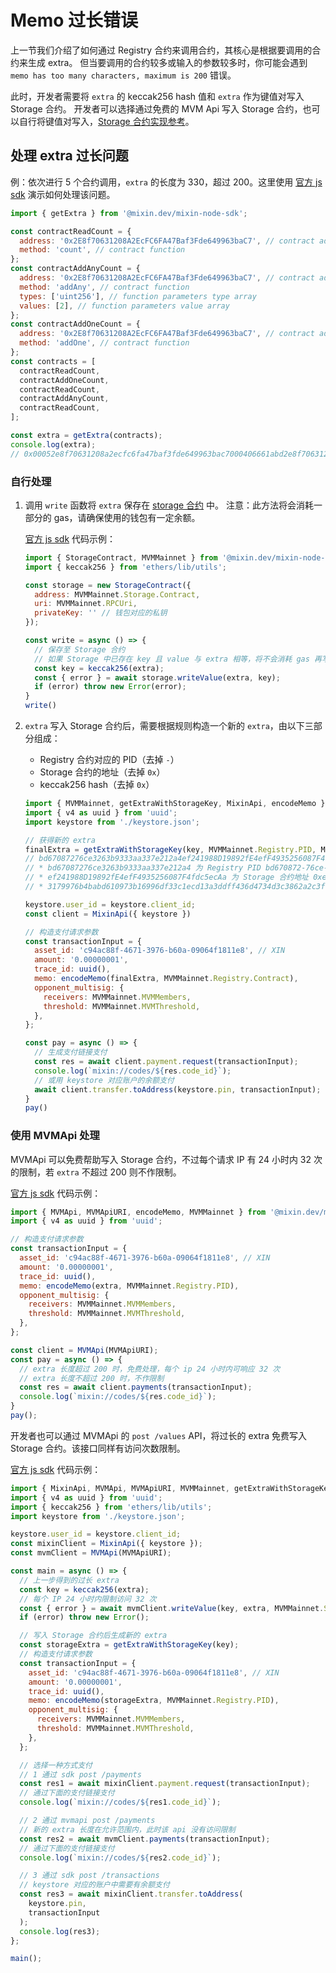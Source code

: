 # Memo 过长错误

上一节我们介绍了如何通过 Registry 合约来调用合约，其核心是根据要调用的合约来生成 extra。
但当要调用的合约较多或输入的参数较多时，你可能会遇到 `memo has too many characters, maximum is 200` 错误。

此时，开发者需要将 `extra` 的 keccak256 hash 值和 `extra` 作为键值对写入 Storage 合约。
开发者可以选择通过免费的 MVM Api 写入 Storage 合约，也可以自行将键值对写入，[Storage 合约实现参考](/zh/storage/intro)。

## 处理 extra 过长问题

例：依次进行 5 个合约调用，`extra` 的长度为 330，超过 200。这里使用 [官方 js sdk](https://github.com/MixinNetwork/bot-api-nodejs-client) 演示如何处理该问题。

```javascript
import { getExtra } from '@mixin.dev/mixin-node-sdk';

const contractReadCount = {
  address: '0x2E8f70631208A2EcFC6FA47Baf3Fde649963baC7', // contract address
  method: 'count', // contract function
};
const contractAddAnyCount = {
  address: '0x2E8f70631208A2EcFC6FA47Baf3Fde649963baC7', // contract address
  method: 'addAny', // contract function
  types: ['uint256'], // function parameters type array
  values: [2], // function parameters value array
};
const contractAddOneCount = {
  address: '0x2E8f70631208A2EcFC6FA47Baf3Fde649963baC7', // contract address
  method: 'addOne', // contract function
};
const contracts = [
  contractReadCount,
  contractAddOneCount,
  contractReadCount,
  contractAddAnyCount,
  contractReadCount,
];

const extra = getExtra(contracts);
console.log(extra);
// 0x00052e8f70631208a2ecfc6fa47baf3fde649963bac7000406661abd2e8f70631208a2ecfc6fa47baf3fde649963bac700046057d3ee2e8f70631208a2ecfc6fa47baf3fde649963bac7000406661abd2e8f70631208a2ecfc6fa47baf3fde649963bac7002477ad0aab00000000000000000000000000000000000000000000000000000000000000022e8f70631208a2ecfc6fa47baf3fde649963bac7000406661abd
```


### 自行处理

1. 调用 `write` 函数将 `extra` 保存在 [storage 合约](https://github.com/MixinNetwork/trusted-group/blob/master/mvm/quorum/contracts/storage.sol) 中。
   注意：此方法将会消耗一部分的 gas，请确保使用的钱包有一定余额。

   [官方 js sdk](https://github.com/MixinNetwork/bot-api-nodejs-client) 代码示例：

   ```javascript
   import { StorageContract, MVMMainnet } from '@mixin.dev/mixin-node-sdk';
   import { keccak256 } from 'ethers/lib/utils';
   
   const storage = new StorageContract({
     address: MVMMainnet.Storage.Contract,
     uri: MVMMainnet.RPCUri,
     privateKey: '' // 钱包对应的私钥
   });

   const write = async () => {
     // 保存至 Storage 合约
     // 如果 Storage 中已存在 key 且 value 与 extra 相等，将不会消耗 gas 再写入一次
     const key = keccak256(extra);
     const { error } = await storage.writeValue(extra, key);
     if (error) throw new Error(error);
   }
   write()
   ```

2. `extra` 写入 Storage 合约后，需要根据规则构造一个新的 `extra`，由以下三部分组成：
   * Registry 合约对应的 PID（去掉 `-`）
   * Storage 合约的地址（去掉 `0x`）
   * keccak256 hash（去掉 `0x`）

   ```javascript
   import { MVMMainnet, getExtraWithStorageKey, MixinApi, encodeMemo } from '@mixin.dev/mixin-node-sdk';
   import { v4 as uuid } from 'uuid';
   import keystore from './keystore.json';
   
   // 获得新的 extra
   finalExtra = getExtraWithStorageKey(key, MVMMainnet.Registry.PID, MVMMainnet.Storage.Contract);
   // bd67087276ce3263b9333aa337e212a4ef241988D19892fE4efF4935256087F4fdc5ecAa3179976b4babd610973b16996df33c1ecd13a3ddff436d4734d3c3862a2c3fe9
   // * bd67087276ce3263b9333aa337e212a4 为 Registry PID bd670872-76ce-3263-b933-3aa337e212a4 去掉 -
   // * ef241988D19892fE4efF4935256087F4fdc5ecAa 为 Storage 合约地址 0xef241988D19892fE4efF4935256087F4fdc5ecAa 去掉 0x
   // * 3179976b4babd610973b16996df33c1ecd13a3ddff436d4734d3c3862a2c3fe9 为 keccak256 hash 去掉 0x
   
   keystore.user_id = keystore.client_id;
   const client = MixinApi({ keystore })
   
   // 构造支付请求参数
   const transactionInput = {
     asset_id: 'c94ac88f-4671-3976-b60a-09064f1811e8', // XIN
     amount: '0.00000001',
     trace_id: uuid(),
     memo: encodeMemo(finalExtra, MVMMainnet.Registry.Contract),
     opponent_multisig: {
       receivers: MVMMainnet.MVMMembers,
       threshold: MVMMainnet.MVMThreshold,
     },
   };
   
   const pay = async () => {
     // 生成支付链接支付
     const res = await client.payment.request(transactionInput);
     console.log(`mixin://codes/${res.code_id}`);
     // 或用 keystore 对应账户的余额支付
     await client.transfer.toAddress(keystore.pin, transactionInput);
   }
   pay()
   ```
   
### 使用 MVMApi 处理

MVMApi 可以免费帮助写入 Storage 合约，不过每个请求 IP 有 24 小时内 32 次的限制，若 `extra` 不超过 200 则不作限制。

[官方 js sdk](https://github.com/MixinNetwork/bot-api-nodejs-client) 代码示例：

```javascript
import { MVMApi, MVMApiURI, encodeMemo, MVMMainnet } from '@mixin.dev/mixin-node-sdk';
import { v4 as uuid } from 'uuid';

// 构造支付请求参数
const transactionInput = {
  asset_id: 'c94ac88f-4671-3976-b60a-09064f1811e8', // XIN
  amount: '0.00000001',
  trace_id: uuid(),
  memo: encodeMemo(extra, MVMMainnet.Registry.PID),
  opponent_multisig: {
    receivers: MVMMainnet.MVMMembers,
    threshold: MVMMainnet.MVMThreshold,
  },
};

const client = MVMApi(MVMApiURI);
const pay = async () => {
  // extra 长度超过 200 时，免费处理，每个 ip 24 小时内可响应 32 次
  // extra 长度不超过 200 时，不作限制
  const res = await client.payments(transactionInput);
  console.log(`mixin://codes/${res.code_id}`);
}
pay();
```

开发者也可以通过 MVMApi 的 `post /values` API，将过长的 extra 免费写入 Storage 合约。该接口同样有访问次数限制。

[官方 js sdk](https://github.com/MixinNetwork/bot-api-nodejs-client) 代码示例：

```javascript
import { MixinApi, MVMApi, MVMApiURI, MVMMainnet, getExtraWithStorageKey, encodeMemo } from '@mixin.dev/mixin-node-sdk';
import { v4 as uuid } from 'uuid';
import { keccak256 } from 'ethers/lib/utils';
import keystore from './keystore.json';

keystore.user_id = keystore.client_id;
const mixinClient = MixinApi({ keystore });
const mvmClient = MVMApi(MVMApiURI);

const main = async () => {
  // 上一步得到的过长 extra
  const key = keccak256(extra);
  // 每个 IP 24 小时内限制访问 32 次
  const { error } = await mvmClient.writeValue(key, extra, MVMMainnet.Storage.Contract);
  if (error) throw new Error();

  // 写入 Storage 合约后生成新的 extra
  const storageExtra = getExtraWithStorageKey(key);
  // 构造支付请求参数
  const transactionInput = {
    asset_id: 'c94ac88f-4671-3976-b60a-09064f1811e8', // XIN
    amount: '0.00000001',
    trace_id: uuid(),
    memo: encodeMemo(storageExtra, MVMMainnet.Registry.PID),
    opponent_multisig: {
      receivers: MVMMainnet.MVMMembers,
      threshold: MVMMainnet.MVMThreshold,
    },
  };

  // 选择一种方式支付
  // 1 通过 sdk post /payments
  const res1 = await mixinClient.payment.request(transactionInput);
  // 通过下面的支付链接支付
  console.log(`mixin://codes/${res1.code_id}`);

  // 2 通过 mvmapi post /payments
  // 新的 extra 长度在允许范围内，此时该 api 没有访问限制
  const res2 = await mvmClient.payments(transactionInput);
  // 通过下面的支付链接支付
  console.log(`mixin://codes/${res2.code_id}`);

  // 3 通过 sdk post /transactions
  // keystore 对应的账户中需要有余额支付
  const res3 = await mixinClient.transfer.toAddress(
    keystore.pin,
    transactionInput
  );
  console.log(res3);
};

main();
```